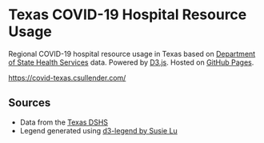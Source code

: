 # Texas COVID-19 Hospital Resource Usage

Regional COVID-19 hospital resource usage in Texas based on [Department of State Health Services](https://dshs.texas.gov/) data. Powered by [D3.js](https://d3js.org/). Hosted on [GitHub Pages](https://pages.github.com/).

https://covid-texas.csullender.com/

## Sources

* Data from the [Texas DSHS](https://www.dshs.state.tx.us/coronavirus/additionaldata/)
* Legend generated using [d3-legend by Susie Lu](https://d3-legend.susielu.com/)
